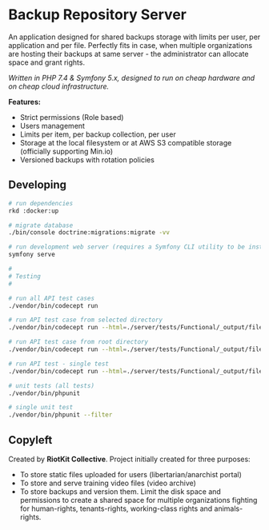 Backup Repository Server
========================

An application designed for shared backups storage with limits per user, per application and per file.
Perfectly fits in case, when multiple organizations are hosting their backups at same server - the administrator can allocate space and grant rights.

*Written in PHP 7.4 & Symfony 5.x, designed to run on cheap hardware and on cheap cloud infrastructure.*

**Features:**

- Strict permissions (Role based)
- Users management
- Limits per item, per backup collection, per user
- Storage at the local filesystem or at AWS S3 compatible storage (officially supporting Min.io)
- Versioned backups with rotation policies

Developing
----------

```bash
# run dependencies
rkd :docker:up

# migrate database
./bin/console doctrine:migrations:migrate -vv

# run development web server (requires a Symfony CLI utility to be installed and in PATH)
symfony serve

#
# Testing
#

# run all API test cases
./vendor/bin/codecept run

# run API test case from selected directory
./vendor/bin/codecept run --html=./server/tests/Functional/_output/file-repository.html functional Features/Security/FeatureLimitTokenAccessPerIpAndUserAgentCest

# run API test case from root directory
./vendor/bin/codecept run --html=./server/tests/Functional/_output/file-repository.html AuthenticationCest

# run API test - single test
./vendor/bin/codecept run --html=./server/tests/Functional/_output/file-repository.html functional AuthenticationCest:generateBasicToken

# unit tests (all tests)
./vendor/bin/phpunit

# single unit test
./vendor/bin/phpunit --filter 
```

Copyleft
--------

Created by **RiotKit Collective**.
Project initially created for three purposes: 

- To store static files uploaded for users (libertarian/anarchist portal)
- To store and serve training video files (video archive)
- To store backups and version them. Limit the disk space and permissions to create a shared space for multiple organizations fighting for human-rights, tenants-rights, working-class rights and animals-rights.
